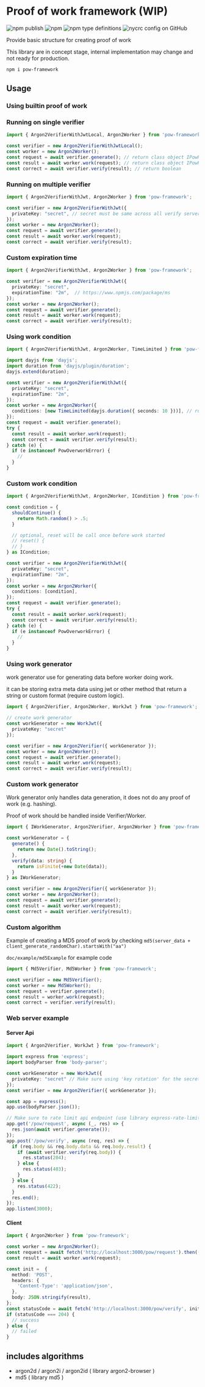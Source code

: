 # Proof of work framework (WIP)

![npm publish](https://github.com/hoshiyuki-tamako/pow-framework/workflows/npm%20publish/badge.svg)
![npm](https://img.shields.io/npm/v/pow-framework)
![npm type definitions](https://img.shields.io/npm/types/pow-framework?style=plastic)
![nycrc config on GitHub](https://img.shields.io/nycrc/hoshiyuki-tamako/pow-framework?preferredThreshold=branches)

Provide basic structure for creating proof of work

This library are in concept stage, internal implementation may change and not ready for production.

```sh
npm i pow-framework
```

## Usage

### Using builtin proof of work

### Running on single verifier

```ts
import { Argon2VerifierWithJwtLocal, Argon2Worker } from 'pow-framework';

const verifier = new Argon2VerifierWithJwtLocal();
const worker = new Argon2Worker();
const request = await verifier.generate(); // return class object IPowRequest
const result = await worker.work(request); // return class object IPowResult
const correct = await verifier.verify(result); // return boolean
```

### Running on multiple verifier

```ts
import { Argon2VerifierWithJwt, Argon2Worker } from 'pow-framework';

const verifier = new Argon2VerifierWithJwt({
  privateKey: "secret", // secret must be same across all verify servers
});
const worker = new Argon2Worker();
const request = await verifier.generate();
const result = await worker.work(request);
const correct = await verifier.verify(result);
```

### Custom expiration time

```ts
import { Argon2VerifierWithJwt, Argon2Worker } from 'pow-framework';

const verifier = new Argon2VerifierWithJwt({
  privateKey: "secret",
  expirationTime: "2m",  // https://www.npmjs.com/package/ms
});
const worker = new Argon2Worker();
const request = await verifier.generate();
const result = await worker.work(request);
const correct = await verifier.verify(result);
```

### Using work condition

```ts
import { Argon2VerifierWithJwt, Argon2Worker, TimeLimited } from 'pow-framework';

import dayjs from 'dayjs';
import duration from 'dayjs/plugin/duration';
dayjs.extend(duration);

const verifier = new Argon2VerifierWithJwt({
  privateKey: "secret",
  expirationTime: "2m",
});
const worker = new Argon2Worker({
  conditions: [new TimeLimited(dayjs.duration({ seconds: 10 }))], // run 10 seconds
});
const request = await verifier.generate();
try {
  const result = await worker.work(request);
  const correct = await verifier.verify(result);
} catch (e) {
  if (e instanceof PowOverworkError) {
    //
  }
}
```

### Custom work condition

```ts
import { Argon2VerifierWithJwt, Argon2Worker, ICondition } from 'pow-framework';

const condition = {
  shouldContinue() {
    return Math.random() > .5;
  }

  // optional, reset will be call once before work started
  // reset() {
  // }
} as ICondition;

const verifier = new Argon2VerifierWithJwt({
  privateKey: "secret",
  expirationTime: "2m",
});
const worker = new Argon2Worker({
  conditions: [condition],
});
const request = await verifier.generate();
try {
  const result = await worker.work(request);
  const correct = await verifier.verify(result);
} catch (e) {
  if (e instanceof PowOverworkError) {
    //
  }
}
```

### Using work generator

work generator use for generating data before worker doing work.

it can be storing extra meta data using jwt or other method that return a string or custom format (require custom logic).

```ts
import { Argon2Verifier, Argon2Worker, WorkJwt } from 'pow-framework';

// create work generator
const workGenerator = new WorkJwt({
  privateKey: "secret"
});

const verifier = new Argon2Verifier({ workGenerator });
const worker = new Argon2Worker();
const request = await verifier.generate();
const result = await worker.work(request);
const correct = await verifier.verify(result);
```

### Custom work generator

Work generator only handles data generation, it does not do any proof of work (e.g. hashing).

Proof of work should be handled inside Verifier/Worker.

```ts
import { IWorkGenerator, Argon2Verifier, Argon2Worker } from 'pow-framework';

const workGenerator = {
  generate() {
    return new Date().toString();
  },
  verify(data: string) {
    return isFinite(+new Date(data));
  }
} as IWorkGenerator;

const verifier = new Argon2Verifier({ workGenerator });
const worker = new Argon2Worker();
const request = await verifier.generate();
const result = await worker.work(request);
const correct = await verifier.verify(result);
```

### Custom algorithm

Example of creating a MD5 proof of work by checking `md5(server_data + client_generate_randomChar).startsWith("aa")`

`doc/example/md5Example` for example code

```ts
import { Md5Verifier, Md5Worker } from 'pow-framework';

const verifier = new Md5Verifier();
const worker = new Md5Worker();
const request = verifier.generate();
const result = worker.work(request);
const correct = verifier.verify(result);
```

### Web server example

#### Server Api

```ts
import { Argon2Verifier, WorkJwt } from 'pow-framework';

import express from 'express';
import bodyParser from 'body-parser';

const workGenerator = new WorkJwt({
  privateKey: "secret" // Make sure using 'key rotation' for the secret value for more security
});
const verifier = new Argon2Verifier({ workGenerator });

const app = express();
app.use(bodyParser.json());

// Make sure to rate limit api endpoint (use library express-rate-limit) else may overload server cpu usage
app.get('/pow/request', async (_, res) => {
  res.json(await verifier.generate());
});
app.post('/pow/verify', async (req, res) => {
  if (req.body && req.body.data && req.body.result) {
    if (await verifier.verify(req.body)) {
      res.status(204);
    } else {
      res.status(403);
    }
  } else {
    res.status(422);
  }
  res.end();
});
app.listen(3000);
```

#### Client

```ts
import { Argon2Worker } from 'pow-framework';

const worker = new Argon2Worker();
const request = await fetch('http://localhost:3000/pow/request').then((response) => response.json());
const result = await worker.work(request);

const init =  {
  method: 'POST',
  headers: {
    'Content-Type': 'application/json',
  },
  body: JSON.stringify(result),
};
const statusCode = await fetch('http://localhost:3000/pow/verify', init).then((response) => response.status);
if (statusCode === 204) {
  // success
} else {
  // failed
}
```

## includes algorithms

- argon2d / argon2i / argon2id ( library argon2-browser )
- md5 ( library md5 )
